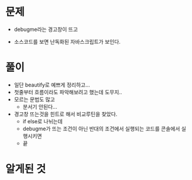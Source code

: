 # 문제

- debugme라는 경고창이 뜨고

- 소스코드를 보면 난독화된 자바스크립트가 보인다.

  

#  풀이

- 일단 beautify로 예쁘게 정리하고...
- 첫줄부터 흐름이라도 파악해보려고 했는데 도무지..
- 모르는 문법도 많고
  - 분서기 안된다...
- 경고창 뜨는것을 힌트로 해서 비교루틴을 찾았다.
  - if else로 나뉘는데
  - debugme가 뜨는 조건이 아닌 반대의 조건에서 실행되는 코드를 콘솔에서 실행시키면 
  - 끝

# 알게된 것

### 